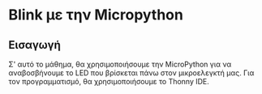 # Blink με την Micropython
## Εισαγωγή
Σ' αυτό το μάθημα, θα χρησιμοποιήσουμε την MicroPython για να αναβοσβήνουμε το LED που βρίσκεται πάνω στον μικροελεγκτή μας. Για τον προγραμματισμό, θα χρησιμοποιήσουμε το Thonny IDE.